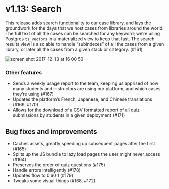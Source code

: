 # v1.13: Search

This release adds search functionality to our case library, and lays the groundwork for the days that we host cases from libraries around the world. The full text of all the cases can be searched for any keyword; we’re using Postgres `ts_vectors` in a materialized view to keep that fast. The search results view is also able to handle “subindexes” of all the cases from a given library, or later all the cases from a given stack or category. (#161)

![screen shot 2017-12-13 at 16 00 50](https://user-images.githubusercontent.com/4642599/33962226-d1c07862-e01e-11e7-8ffc-61820f29b82d.png)

### Other features

* Sends a weekly usage report to the team, keeping us apprised of how many students and instructors are using our platform, and which cases they’re using (#167)
* Updates the platform’s French, Japanese, and Chinese translations (#169, #170)
* Allows for the download of a CSV formatted report of all quiz submissions by students in a given deployment (#171)

## Bug fixes and improvements
* Caches assets, greatly speeding up subsequent pages after the first (#165)
* Splits up the JS bundle to lazy load pages the user might never access (#164)
* Preserves the order of quiz questions (#175)
* Handle errors intelligently (#178)
* Updates flow to 0.60.1 (#179)
* Tweaks some visual things (#168, #172)
